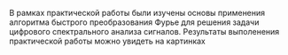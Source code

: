 В рамках практической работы были изучены основы применения алгоритма быстрого преобразования Фурье для решения задачи цифрового спектрального анализа сигналов. Результаты выполенения практической работы можно увидеть на картинках
